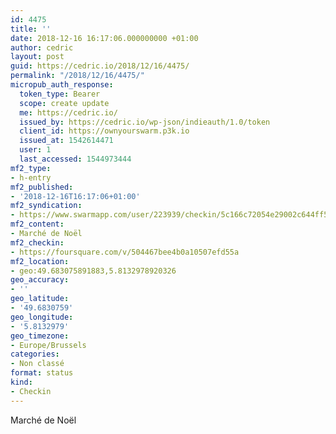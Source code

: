 ```yaml
---
id: 4475
title: ''
date: 2018-12-16 16:17:06.000000000 +01:00
author: cedric
layout: post
guid: https://cedric.io/2018/12/16/4475/
permalink: "/2018/12/16/4475/"
micropub_auth_response:
  token_type: Bearer
  scope: create update
  me: https://cedric.io/
  issued_by: https://cedric.io/wp-json/indieauth/1.0/token
  client_id: https://ownyourswarm.p3k.io
  issued_at: 1542614471
  user: 1
  last_accessed: 1544973444
mf2_type:
- h-entry
mf2_published:
- '2018-12-16T16:17:06+01:00'
mf2_syndication:
- https://www.swarmapp.com/user/223939/checkin/5c166c72054e29002c644ff5
mf2_content:
- Marché de Noël
mf2_checkin:
- https://foursquare.com/v/504467bee4b0a10507efd55a
mf2_location:
- geo:49.683075891883,5.8132978920326
geo_accuracy:
- ''
geo_latitude:
- '49.6830759'
geo_longitude:
- '5.8132979'
geo_timezone:
- Europe/Brussels
categories:
- Non classé
format: status
kind:
- Checkin
---
```

Marché de Noël

</p>
